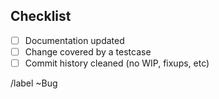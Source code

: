 ## Checklist

- [ ] Documentation updated
- [ ] Change covered by a testcase
- [ ] Commit history cleaned (no WIP, fixups, etc)

/label ~Bug
